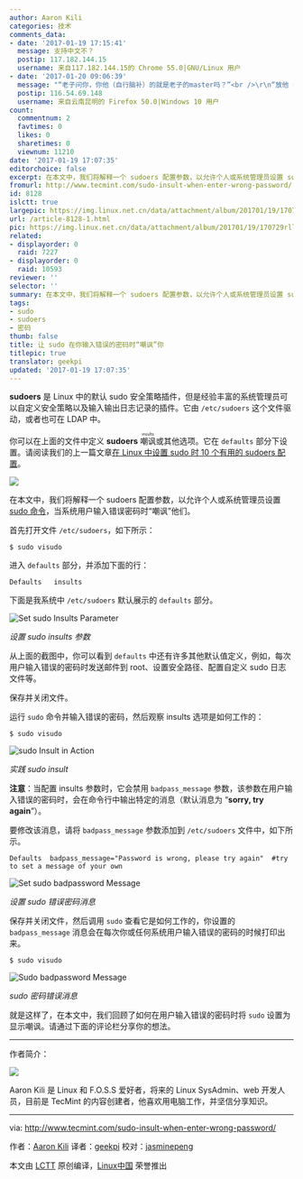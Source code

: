 ```yaml
---
author: Aaron Kili
categories: 技术
comments_data:
- date: '2017-01-19 17:15:41'
  message: 支持中文不？
  postip: 117.182.144.15
  username: 来自117.182.144.15的 Chrome 55.0|GNU/Linux 用户
- date: '2017-01-20 09:06:39'
  message: "“老子问你，你他（自行脑补）的就是老子的master吗？”<br />\r\n“放他（自行脑补）的狗屁！密码还能当饭吃吗？”<br />\r\n“捅他master的腚眼子”"
  postip: 116.54.69.148
  username: 来自云南昆明的 Firefox 50.0|Windows 10 用户
count:
  commentnum: 2
  favtimes: 0
  likes: 0
  sharetimes: 0
  viewnum: 11210
date: '2017-01-19 17:07:35'
editorchoice: false
excerpt: 在本文中，我们将解释一个 sudoers 配置参数，以允许个人或系统管理员设置 sudo 命令，当系统用户输入错误密码时“嘲讽”他们。
fromurl: http://www.tecmint.com/sudo-insult-when-enter-wrong-password/
id: 8128
islctt: true
largepic: https://img.linux.net.cn/data/attachment/album/201701/19/170729rll9l8rlnxlnps5q.jpg
url: /article-8128-1.html
pic: https://img.linux.net.cn/data/attachment/album/201701/19/170729rll9l8rlnxlnps5q.jpg.thumb.jpg
related:
- displayorder: 0
  raid: 7227
- displayorder: 0
  raid: 10593
reviewer: ''
selector: ''
summary: 在本文中，我们将解释一个 sudoers 配置参数，以允许个人或系统管理员设置 sudo 命令，当系统用户输入错误密码时“嘲讽”他们。
tags:
- sudo
- sudoers
- 密码
thumb: false
title: 让 sudo 在你输入错误的密码时“嘲讽”你
titlepic: true
translator: geekpi
updated: '2017-01-19 17:07:35'
---
```


**sudoers** 是 Linux 中的默认 sudo 安全策略插件，但是经验丰富的系统管理员可以自定义安全策略以及输入输出日志记录的插件。它由 `/etc/sudoers` 这个文件驱动，或者也可在 LDAP 中。


你可以在上面的文件中定义 **sudoers** <ruby> 嘲讽 <rt>  insults </rt></ruby> 或其他选项。它在 `defaults` 部分下设置。请阅读我们的上一篇文章[在 Linux 中设置 sudo 时 10 个有用的 sudoers 配置](http://www.tecmint.com/sudoers-configurations-for-setting-sudo-in-linux/)。


![](/data/attachment/album/201701/19/170729rll9l8rlnxlnps5q.jpg)


在本文中，我们将解释一个 sudoers 配置参数，以允许个人或系统管理员设置 [sudo 命令](http://www.tecmint.com/su-vs-sudo-and-how-to-configure-sudo-in-linux/)，当系统用户输入错误密码时“嘲讽”他们。


首先打开文件 `/etc/sudoers`，如下所示：



```
$ sudo visudo

```

进入 `defaults` 部分，并添加下面的行：



```
Defaults   insults

```

下面是我系统中 `/etc/sudoers` 默认展示的 `defaults` 部分。


![Set sudo Insults Parameter](/data/attachment/album/201701/19/170738bvuh5nbqxxjxx9c9.png)


*设置 sudo insults 参数*


从上面的截图中，你可以看到 `defaults` 中还有许多其他默认值定义，例如，每次用户输入错误的密码时发送邮件到 root、设置安全路径、配置自定义 sudo 日志文件等。


保存并关闭文件。


运行 `sudo` 命令并输入错误的密码，然后观察 insults 选项是如何工作的：



```
$ sudo visudo

```

![sudo Insult in Action](/data/attachment/album/201701/19/170738b4z4g9i4vk6ikx9l.png)


*实践 sudo insult*


**注意**：当配置 insults 参数时，它会禁用 `badpass_message` 参数，该参数在用户输入错误的密码时，会在命令行中输出特定的消息（默认消息为 “**sorry, try again**”）。


要修改该消息，请将 `badpass_message` 参数添加到 `/etc/sudoers` 文件中，如下所示。



```
Defaults  badpass_message="Password is wrong, please try again"  #try to set a message of your own

```

![Set sudo badpassword Message](/data/attachment/album/201701/19/170739u7j5effothv292ar.png)


*设置 sudo 错误密码消息*


保存并关闭文件，然后调用 `sudo` 查看它是如何工作的，你设置的 `badpass_message` 消息会在每次你或任何系统用户输入错误的密码的时候打印出来。



```
$ sudo visudo

```

![Sudo badpassword Message](/data/attachment/album/201701/19/170739sh1ythhy1qhsxqzh.png)


*sudo 密码错误消息*


就是这样了，在本文中，我们回顾了如何在用户输入错误的密码时将 `sudo` 设置为显示嘲讽。请通过下面的评论栏分享你的想法。




---


作者简介：


![](/data/attachment/album/201701/19/170741z1p4ylbt44f3f3yb.jpg)


Aaron Kili 是 Linux 和 F.O.S.S 爱好者，将来的 Linux SysAdmin、web 开发人员，目前是 TecMint 的内容创建者，他喜欢用电脑工作，并坚信分享知识。


 




---


via: <http://www.tecmint.com/sudo-insult-when-enter-wrong-password/>


作者：[Aaron Kili](http://www.tecmint.com/author/aaronkili/) 译者：[geekpi](https://github.com/geekpi) 校对：[jasminepeng](https://github.com/jasminepeng)


本文由 [LCTT](https://github.com/LCTT/TranslateProject) 原创编译，[Linux中国](https://linux.cn/) 荣誉推出